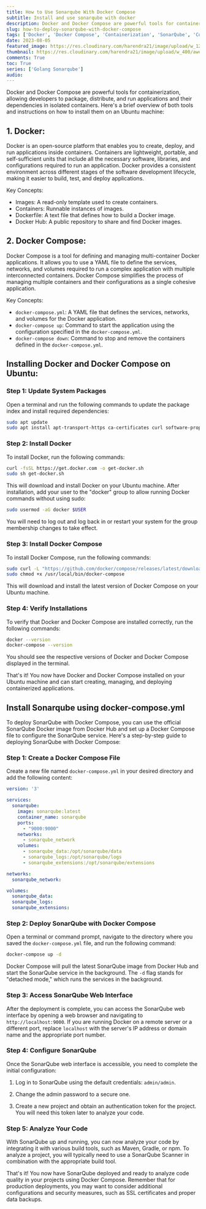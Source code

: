```yaml
---
title: How to Use Sonarqube With Docker Compose
subtitle: Install and use sonarqube with docker
description: Docker and Docker Compose are powerful tools for containerization, allowing developers to package, distribute, and run applications and their dependencies in isolated containers.
slug: how-to-deploy-sonarqube-with-docker-compose
tags: ['Docker', 'Docker Compose', 'Containerization', 'SonarQube', 'Code Quality']
date: 2023-08-05
featured_image: https://res.cloudinary.com/harendra21/image/upload/w_1200/awesome-blog/awesome-golang/How_To_Use_Soanrqube_With_Docker_Compose_c9jz7a.png
thumbnail: https://res.cloudinary.com/harendra21/image/upload/w_400/awesome-blog/awesome-golang/How_To_Use_Soanrqube_With_Docker_Compose_c9jz7a.png
comments: True
toc: True
series: ['Golang Sonarqube']
audio: 
---
```


Docker and Docker Compose are powerful tools for containerization, allowing developers to package, distribute, and run applications and their dependencies in isolated containers. Here's a brief overview of both tools and instructions on how to install them on an Ubuntu machine:

## 1. Docker:
Docker is an open-source platform that enables you to create, deploy, and run applications inside containers. Containers are lightweight, portable, and self-sufficient units that include all the necessary software, libraries, and configurations required to run an application. Docker provides a consistent environment across different stages of the software development lifecycle, making it easier to build, test, and deploy applications.

Key Concepts:
- Images: A read-only template used to create containers.
- Containers: Runnable instances of images.
- Dockerfile: A text file that defines how to build a Docker image.
- Docker Hub: A public repository to share and find Docker images.

## 2. Docker Compose:
Docker Compose is a tool for defining and managing multi-container Docker applications. It allows you to use a YAML file to define the services, networks, and volumes required to run a complex application with multiple interconnected containers. Docker Compose simplifies the process of managing multiple containers and their configurations as a single cohesive application.

Key Concepts:
- `docker-compose.yml`: A YAML file that defines the services, networks, and volumes for the Docker application.
- `docker-compose up`: Command to start the application using the configuration specified in the `docker-compose.yml`.
- `docker-compose down`: Command to stop and remove the containers defined in the `docker-compose.yml`.

## Installing Docker and Docker Compose on Ubuntu:

### Step 1: Update System Packages
Open a terminal and run the following commands to update the package index and install required dependencies:

```bash
sudo apt update
sudo apt install apt-transport-https ca-certificates curl software-properties-common
```

### Step 2: Install Docker
To install Docker, run the following commands:

```bash
curl -fsSL https://get.docker.com -o get-docker.sh
sudo sh get-docker.sh
```

This will download and install Docker on your Ubuntu machine. After installation, add your user to the "docker" group to allow running Docker commands without using sudo:

```bash
sudo usermod -aG docker $USER
```

You will need to log out and log back in or restart your system for the group membership changes to take effect.

### Step 3: Install Docker Compose
To install Docker Compose, run the following commands:

```bash
sudo curl -L "https://github.com/docker/compose/releases/latest/download/docker-compose-$(uname -s)-$(uname -m)" -o /usr/local/bin/docker-compose
sudo chmod +x /usr/local/bin/docker-compose
```

This will download and install the latest version of Docker Compose on your Ubuntu machine.

### Step 4: Verify Installations
To verify that Docker and Docker Compose are installed correctly, run the following commands:

```bash
docker --version
docker-compose --version
```

You should see the respective versions of Docker and Docker Compose displayed in the terminal.

That's it! You now have Docker and Docker Compose installed on your Ubuntu machine and can start creating, managing, and deploying containerized applications.

## Install Sonarqube using docker-compose.yml

To deploy SonarQube with Docker Compose, you can use the official SonarQube Docker image from Docker Hub and set up a Docker Compose file to configure the SonarQube service. Here's a step-by-step guide to deploying SonarQube with Docker Compose:

### Step 1: Create a Docker Compose File

Create a new file named `docker-compose.yml` in your desired directory and add the following content:

```yaml
version: '3'

services:
  sonarqube:
    image: sonarqube:latest
    container_name: sonarqube
    ports:
      - "9000:9000"
    networks:
      - sonarqube_network
    volumes:
      - sonarqube_data:/opt/sonarqube/data
      - sonarqube_logs:/opt/sonarqube/logs
      - sonarqube_extensions:/opt/sonarqube/extensions

networks:
  sonarqube_network:

volumes:
  sonarqube_data:
  sonarqube_logs:
  sonarqube_extensions:
```

### Step 2: Deploy SonarQube with Docker Compose

Open a terminal or command prompt, navigate to the directory where you saved the `docker-compose.yml` file, and run the following command:

```bash
docker-compose up -d
```

Docker Compose will pull the latest SonarQube image from Docker Hub and start the SonarQube service in the background. The `-d` flag stands for "detached mode," which runs the services in the background.

### Step 3: Access SonarQube Web Interface

After the deployment is complete, you can access the SonarQube web interface by opening a web browser and navigating to `http://localhost:9000`. If you are running Docker on a remote server or a different port, replace `localhost` with the server's IP address or domain name and the appropriate port number.

### Step 4: Configure SonarQube

Once the SonarQube web interface is accessible, you need to complete the initial configuration:

1. Log in to SonarQube using the default credentials: `admin/admin`.

2. Change the admin password to a secure one.

3. Create a new project and obtain an authentication token for the project. You will need this token later to analyze your code.

### Step 5: Analyze Your Code

With SonarQube up and running, you can now analyze your code by integrating it with various build tools, such as Maven, Gradle, or npm. To analyze a project, you will typically need to use a SonarQube Scanner in combination with the appropriate build tool.

That's it! You now have SonarQube deployed and ready to analyze code quality in your projects using Docker Compose. Remember that for production deployments, you may want to consider additional configurations and security measures, such as SSL certificates and proper data backups.
